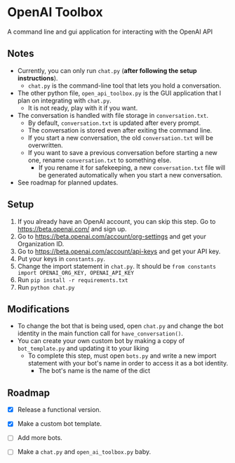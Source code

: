 # OpenAI Toolbox
A command line and gui application for interacting with the OpenAI API

## Notes
- Currently, you can only run ```chat.py``` (**after following the setup instructions**).
  - ```chat.py``` is the command-line tool that lets you hold a conversation.
- The other python file, ```open_api_toolbox.py``` is the GUI application that I plan on integrating with ```chat.py```.
  - It is not ready, play with it if you want.
- The conversation is handled with file storage in ```conversation.txt```.
  - By default, ```conversation.txt``` is updated after every prompt.
  - The conversation is stored even after exiting the command line.
  - If you start a new conversation, the old ```conversation.txt``` will be overwritten.
  - If you want to save a previous conversation before starting a new one, rename ```conversation.txt``` to something else.
    - If you rename it for safekeeping, a new ```conversation.txt``` file will be generated automatically when you start a new conversation.
- See roadmap for planned updates.

## Setup
1. If you already have an OpenAI account, you can skip this step. Go to https://beta.openai.com/ and sign up.
2. Go to https://beta.openai.com/account/org-settings and get your Organization ID.
3. Go to https://beta.openai.com/account/api-keys and get your API key.
4. Put your keys in ```constants.py```.
5. Change the import statement in ```chat.py```. It should be ```from constants import OPENAI_ORG_KEY, OPENAI_API_KEY```
6. Run ```pip install -r requirements.txt```
7. Run ```python chat.py```


## Modifications
- To change the bot that is being used, open ```chat.py``` and change the bot identity in the main function call for ```have_conversation()```.
- You can create your own custom bot by making a copy of ```bot_template.py``` and updating it to your liking
  - To complete this step, must open ```bots.py``` and write a new import statement with your bot's name in order to access it as a bot identity.
    - The bot's name is the name of the dict


## Roadmap
- [x] Release a functional version.
- [x] Make a custom bot template.
- [ ] Add more bots.
- [ ] Make a ```chat.py``` and ```open_ai_toolbox.py``` baby.


